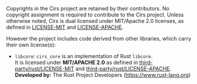 Copyrights in the Cirs project are retained by their contributors. No copyright
assignment is required to contribute to the Cirs project. Unless otherwise
noted, Cirs is dual licensed under MIT/Apache 2.0 licenses, as defined in
[LICENSE-MIT](LICENSE-MIT) and [LICENSE-APACHE](LICENSE-APACHE).

However the project includes code derived from other libraries,
which carry their own license(s):

<!-- THIRD PARTY -->

* `libcore`: `cirs_core` is an implementation of Rust `libcore`.<br>
It is licensed under **MIT/APACHE 2.0** as defined in
[third-party/rust/LICENSE-MIT](third-party/rust/LICENSE-MIT) and
[third-party/rust/LICENSE-APACHE](third-party/rust/LICENSE-APACHE). **Developed
by:** The Rust Project Developers (https://www.rust-lang.org)

<!-- END THIRD PARTY -->

